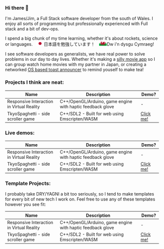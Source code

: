 ### Hi there 👋

I'm James/Jim, a Full Stack software developer from the south of Wales. I enjoy all sorts of programming but professionally experienced with Full stack and a bit of dev-ops.

I spend a big chunk of my time learning, whether it's about rockets, science or languages. &nbsp; <img src="Flag_of_Japan.svg.png"
     alt="Learning Japanese"
     style="width:25px;height:15px; " />日本語を勉強しています！　<img src="Flag_of_Wales.svg"
     alt="Learning Welsh"
     style="width:25px;height:15px; " />Dw i'n dysgu Cymraeg! 

I see software developers as generalists, we have real power to solve problems in our day to day lives. Whether it's making a [silly movie app](https://github.com/Reesy/react-experiment-video-player) so I can group watch home movies with my partner in Japan, or creating a networked [OS based toast announcer](https://github.com/Reesy/cronjob-toast-requester) to remind youself to make tea! 



### Projects I think are neat:


|  Name                                         |  Description                                                |  Demo?              |          
| --------------------------------------------- | ----------------------------------------------------------- | ------------------- |
| Responsive Interaction in Virtual Reality     | C++/OpenGL/Arduino, game engine with haptic feedback glove  |          -          | 
| TkyoSpaghetti - side scroller game            | C++/SDL2 - Built for web using Emscripten/WASM              | [Click me!](https://jim.wales/tkyospaghetti.html) |




### Live demos:

|  Name                                         |  Description                                                |  Demo?              |          
| --------------------------------------------- | ----------------------------------------------------------- | ------------------- |
| Responsive Interaction in Virtual Reality     | C++/OpenGL/Arduino, game engine with haptic feedback glove  |          -          | 
| TkyoSpaghetti - side scroller game            | C++/SDL2 - Built for web using Emscripten/WASM              | [Click me!](https://jim.wales/tkyospaghetti.html) |


### Template Projects:

I probably take DRY/YAGNI a bit too seriously, so I tend to make templates for every bit of new tech I work on. 
Feel free to use any of these templates however you see fit: 


|  Name                                         |  Description                                                |  Demo?              |          
| --------------------------------------------- | ----------------------------------------------------------- | ------------------- |
| Responsive Interaction in Virtual Reality     | C++/OpenGL/Arduino, game engine with haptic feedback glove  |          -          | 
| TkyoSpaghetti - side scroller game            | C++/SDL2 - Built for web using Emscripten/WASM              | [Click me!](https://jim.wales/tkyospaghetti.html) |







<!--
**Reesy/Reesy** is a ✨ _special_ ✨ repository because its `README.md` (this file) appears on your GitHub profile.

Here are some ideas to get you started:

- 🔭 I’m currently working on ...
- 🌱 I’m currently learning ...
- 👯 I’m looking to collaborate on ...
- 🤔 I’m looking for help with ...
- 💬 Ask me about ...
- 📫 How to reach me: ...
- 😄 Pronouns: ...
- ⚡ Fun fact: ...
-->
